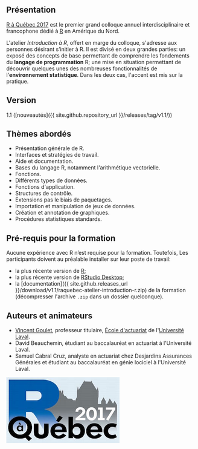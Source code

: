 ## Présentation

[R à Québec 2017](http://raquebec.ulaval.ca/2017/) est le premier
grand colloque annuel interdisciplinaire et francophone dédié à
[R](https://www.r-project.org) en Amérique du Nord.

L'atelier *Introduction à R*, offert en marge du colloque, s'adresse
aux personnes désirant s’initier à R. Il est divisé en deux grandes
parties: un exposé des concepts de base permettant de comprendre les
fondements du **langage de programmation** R; une mise en situation
permettant de découvrir quelques unes des nombreuses fonctionnalités
de l'**environnement statistique**. Dans les deux cas, l'accent est
mis sur la pratique.

## Version

1.1 ([nouveautés]({{ site.github.repository_url }}/releases/tag/v1.1/))

## Thèmes abordés

- Présentation générale de R.
- Interfaces et stratégies de travail.
- Aide et documentation.
- Bases du langage R, notamment l'arithmétique vectorielle.
- Fonctions.
- Différents types de données.
- Fonctions d'application.
- Structures de contrôle.
- Extensions pas le biais de paquetages.
- Importation et manipulation de jeux de données.
- Création et annotation de graphiques.
- Procédures statistiques standards.

## Pré-requis pour la formation

Aucune expérience avec R n’est requise pour la formation. Toutefois,
Les participants doivent au préalable installer sur leur poste de
travail:

- la plus récente version de [R](https://cran.r-project.org/);
- la plus récente version de [RStudio Desktop](https://www.rstudio.com/products/rstudio/download/#download); 
- la [documentation]({{ site.github.releases_url }}/download/v1.1/raquebec-atelier-introduction-r.zip) de la formation (décompresser l'archive `.zip` dans un dossier quelconque).


## Auteurs et animateurs

- [Vincent Goulet](https://vgoulet.act.ulaval.ca/), professeur titulaire, [École d'actuariat](https://wwwéactéulaval.ca) de l'[Université Laval](https://ulaval.ca).
- David Beauchemin, étudiant au baccalauréat en actuariat à l'Université Laval.
- Samuel Cabral Cruz, analyste en actuariat chez Desjardins Assurances Générales et étudiant au baccalauréat en génie lociciel à l'Université Laval.

[![logo R à Québec](images/logo2gros.jpg "R à Québec 2017")](http://raquebec.ulaval.ca/2017/)

